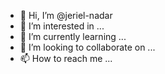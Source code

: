 - 👋 Hi, I’m @jeriel-nadar
- 👀 I’m interested in ...
- 🌱 I’m currently learning ...
- 💞️ I’m looking to collaborate on ...
- 📫 How to reach me ...

<!---
jeriel-nadar/jeriel-nadar is a ✨ special ✨ repository because its `README.md` (this file) appears on your GitHub profile.
You can click the Preview link to take a look at your changes.
--->
